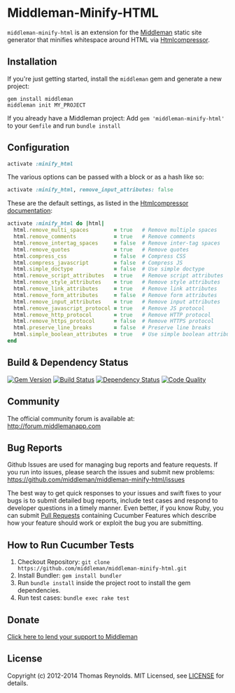 # Middleman-Minify-HTML

`middleman-minify-html` is an extension for the [Middleman] static site generator that minifies whitespace around HTML via [Htmlcompressor](https://github.com/paolochiodi/htmlcompressor).

## Installation

If you're just getting started, install the `middleman` gem and generate a new project:

```
gem install middleman
middleman init MY_PROJECT
```

If you already have a Middleman project: Add `gem 'middleman-minify-html'` to your `Gemfile` and run `bundle install`

## Configuration

```ruby
activate :minify_html
```
The various options can be passed with a block or as a hash like so:
```ruby
activate :minify_html, remove_input_attributes: false
```
These are the default settings, as listed in the [Htmlcompressor documentation](https://github.com/paolochiodi/htmlcompressor#usage):
```ruby
activate :minify_html do |html|
  html.remove_multi_spaces        = true   # Remove multiple spaces
  html.remove_comments            = true   # Remove comments
  html.remove_intertag_spaces     = false  # Remove inter-tag spaces
  html.remove_quotes              = true   # Remove quotes
  html.compress_css               = false  # Compress CSS
  html.compress_javascript        = false  # Compress JS
  html.simple_doctype             = false  # Use simple doctype
  html.remove_script_attributes   = true   # Remove script attributes
  html.remove_style_attributes    = true   # Remove style attributes
  html.remove_link_attributes     = true   # Remove link attributes
  html.remove_form_attributes     = false  # Remove form attributes
  html.remove_input_attributes    = true   # Remove input attributes
  html.remove_javascript_protocol = true   # Remove JS protocol
  html.remove_http_protocol       = true   # Remove HTTP protocol
  html.remove_https_protocol      = false  # Remove HTTPS protocol
  html.preserve_line_breaks       = false  # Preserve line breaks
  html.simple_boolean_attributes  = true   # Use simple boolean attributes
end
```

## Build & Dependency Status

[![Gem Version](https://badge.fury.io/rb/middleman-minify-html.png)][gem]
[![Build Status](https://travis-ci.org/middleman/middleman-minify-html.png)][travis]
[![Dependency Status](https://gemnasium.com/middleman/middleman-minify-html.png?travis)][gemnasium]
[![Code Quality](https://codeclimate.com/github/middleman/middleman-minify-html.png)][codeclimate]

## Community

The official community forum is available at: http://forum.middlemanapp.com

## Bug Reports

Github Issues are used for managing bug reports and feature requests. If you run into issues, please search the issues and submit new problems: https://github.com/middleman/middleman-minify-html/issues

The best way to get quick responses to your issues and swift fixes to your bugs is to submit detailed bug reports, include test cases and respond to developer questions in a timely manner. Even better, if you know Ruby, you can submit [Pull Requests](https://help.github.com/articles/using-pull-requests) containing Cucumber Features which describe how your feature should work or exploit the bug you are submitting.

## How to Run Cucumber Tests

1. Checkout Repository: `git clone https://github.com/middleman/middleman-minify-html.git`
2. Install Bundler: `gem install bundler`
3. Run `bundle install` inside the project root to install the gem dependencies.
4. Run test cases: `bundle exec rake test`

## Donate

[Click here to lend your support to Middleman](https://spacebox.io/s/4dXbHBorC3)

## License

Copyright (c) 2012-2014 Thomas Reynolds. MIT Licensed, see [LICENSE] for details.

[middleman]: http://middlemanapp.com
[gem]: https://rubygems.org/gems/middleman-minify-html
[travis]: http://travis-ci.org/middleman/middleman-minify-html
[gemnasium]: https://gemnasium.com/middleman/middleman-minify-html
[codeclimate]: https://codeclimate.com/github/middleman/middleman-minify-html
[LICENSE]: https://github.com/middleman/middleman-minify-html/blob/master/LICENSE.md

